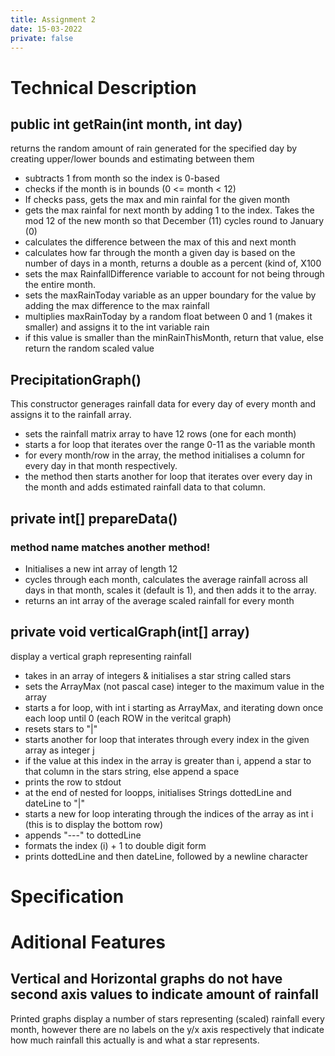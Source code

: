 ```yaml
---
title: Assignment 2
date: 15-03-2022
private: false
---
```


# Technical Description

## public int getRain(int month, int day)
returns the random amount of rain generated for the specified day by creating upper/lower bounds and estimating between them
- subtracts 1 from month so the index is 0-based
- checks if the month is in bounds (0 <= month < 12)
- If checks pass, gets the max and min rainfal for the given month
- gets the max rainfal for next month by adding 1 to the index. Takes the mod 12 of the new month so that December (11) cycles round to January (0)
- calculates the difference between the max of this and next month
- calculates how far through the month a given day is based on the number of days in a month, returns a double as a percent (kind of, X100
- sets the max RainfallDifference variable to account for not being through the entire month.
- sets the maxRainToday variable as an upper boundary for the value by adding the max difference to the max rainfall
- multiplies maxRainToday by a random float between 0 and 1 (makes it smaller) and assigns it to the int variable rain
- if this value is smaller than the minRainThisMonth, return that value, else return the random scaled value

## PrecipitationGraph()
This constructor generages rainfall data for every day of every month and assigns it to the rainfall array.
- sets the rainfall matrix array to have 12 rows (one for each month)
- starts a for loop that iterates over the range 0-11 as the variable month
- for every month/row in the array,  the method initialises a column for every day in that month respectively.
- the method then starts another for loop that iterates over every day in the month and adds estimated rainfall data to that column.

## private int[] prepareData()
### method name matches another method!

- Initialises a new int array of length 12 
- cycles through each month, calculates the average rainfall across all days in that month, scales it (default is 1), and then adds it to the array.
- returns an int array of the average scaled rainfall for every month


## private void verticalGraph(int[] array)
display a vertical graph representing rainfall
- takes in an array of integers & initialises a star string called stars
- sets the ArrayMax (not pascal case) integer to the maximum value in the array
- starts a for loop, with int i starting as ArrayMax, and iterating down once each loop until 0 (each ROW in the veritcal graph)
- resets stars to "|"
- starts another for loop that interates through every index in the given array as integer j
- if the value at this index in the array is greater than i, append a star to that column in the stars string, else append a space
- prints the row to stdout
- at the end of nested for loopps, initialises Strings dottedLine and dateLine to "|"
- starts a new for loop interating through the indices of the array as int i (this is to display the bottom row)
- appends "---" to dottedLine
- formats the index (i) + 1 to double digit form
- prints dottedLine and then dateLine, followed by a newline character

# Specification
# Aditional Features
## Vertical and Horizontal graphs do not have second axis values to indicate amount of rainfall

Printed graphs display a number of stars representing (scaled) rainfall every month, however there are no labels on the y/x axis respectively that indicate how much rainfall this actually is and what a star represents.
